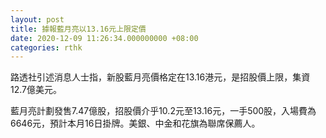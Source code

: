 ```yaml
---
layout: post
title: 據報藍月亮以13.16元上限定價
date: 2020-12-09 11:26:34.000000000 +08:00
categories: rthk
---
```


路透社引述消息人士指，新股藍月亮價格定在13.16港元，是招股價上限，集資12.7億美元。

藍月亮計劃發售7.47億股，招股價介乎10.2元至13.16元，一手500股，入場費為6646元，預計本月16日掛牌。美銀、中金和花旗為聯席保薦人。
